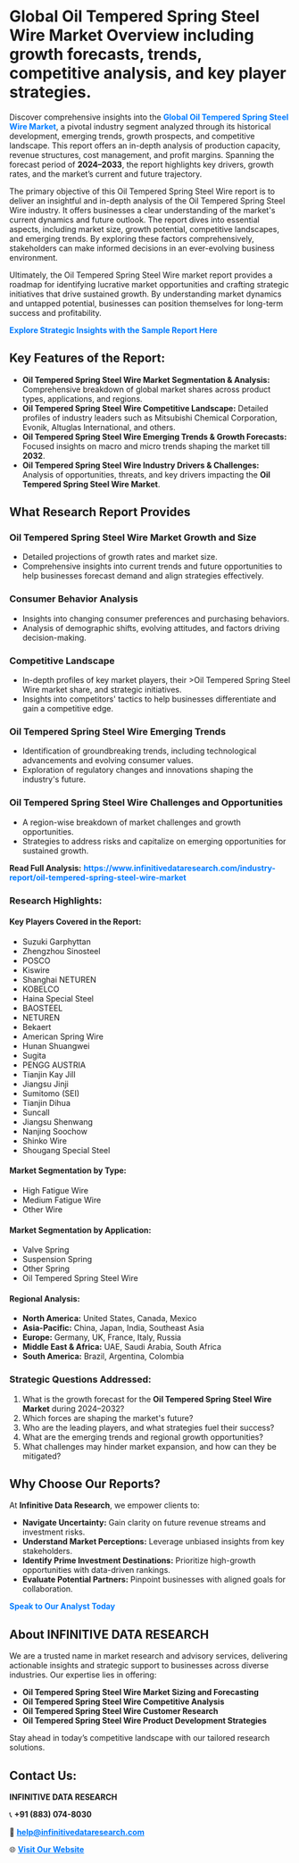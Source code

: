 <h1>Global Oil Tempered Spring Steel Wire Market Overview including growth forecasts, trends, competitive analysis, and key player strategies.</h1>
<p>
Discover comprehensive insights into the 
<a href="https://www.infinitivedataresearch.com/industry-report/oil-tempered-spring-steel-wire-market" rel="dofollow" style="color: #007BFF; text-decoration: none;"><strong>Global Oil Tempered Spring Steel Wire Market</strong></a>, a pivotal industry segment analyzed through its historical development, emerging trends, growth prospects, and competitive landscape. This report offers an in-depth analysis of production capacity, revenue structures, cost management, and profit margins. Spanning the forecast period of <strong>2024–2033</strong>, the report highlights key drivers, growth rates, and the market’s current and future trajectory.
</p>
<p>
The primary objective of this Oil Tempered Spring Steel Wire report is to deliver an insightful and in-depth analysis of the Oil Tempered Spring Steel Wire industry. It offers businesses a clear understanding of the market's current dynamics and future outlook. The report dives into essential aspects, including market size, growth potential, competitive landscapes, and emerging trends. By exploring these factors comprehensively, stakeholders can make informed decisions in an ever-evolving business environment.
</p>
<p>
Ultimately, the Oil Tempered Spring Steel Wire market report provides a roadmap for identifying lucrative market opportunities and crafting strategic initiatives that drive sustained growth. By understanding market dynamics and untapped potential, businesses can position themselves for long-term success and profitability.
</p>
<p>
<a href="https://www.infinitivedataresearch.com/request-sample/reportId=107678" style="color: #007BFF; text-decoration: none;"><strong>Explore Strategic Insights with the Sample Report Here</strong></a>
</p>

<h2>Key Features of the Report:</h2>
<ul>
<li><strong>Oil Tempered Spring Steel Wire Market Segmentation & Analysis:</strong> Comprehensive breakdown of global market shares across product types, applications, and regions.</li>
<li><strong>Oil Tempered Spring Steel Wire Competitive Landscape:</strong> Detailed profiles of industry leaders such as Mitsubishi Chemical Corporation, Evonik, Altuglas International, and others.</li>
<li><strong>Oil Tempered Spring Steel Wire Emerging Trends & Growth Forecasts:</strong> Focused insights on macro and micro trends shaping the market till <strong>2032</strong>.</li>
<li><strong>Oil Tempered Spring Steel Wire Industry Drivers & Challenges:</strong> Analysis of opportunities, threats, and key drivers impacting the <strong>Oil Tempered Spring Steel Wire Market</strong>.</li>
</ul>

<h2>What Research Report Provides</h2>
<h3>Oil Tempered Spring Steel Wire Market Growth and Size</h3>
<ul>
<li>Detailed projections of growth rates and market size.</li>
<li>Comprehensive insights into current trends and future opportunities to help businesses forecast demand and align strategies effectively.</li>
</ul>

<h3>Consumer Behavior Analysis</h3>
<ul>
<li>Insights into changing consumer preferences and purchasing behaviors.</li>
<li>Analysis of demographic shifts, evolving attitudes, and factors driving decision-making.</li>
</ul>

<h3>Competitive Landscape</h3>
<ul>
<li>In-depth profiles of key market players, their >Oil Tempered Spring Steel Wire market share, and strategic initiatives.</li>
<li>Insights into competitors' tactics to help businesses differentiate and gain a competitive edge.</li>
</ul>

<h3>Oil Tempered Spring Steel Wire Emerging Trends</h3>
<ul>
<li>Identification of groundbreaking trends, including technological advancements and evolving consumer values.</li>
<li>Exploration of regulatory changes and innovations shaping the industry's future.</li>
</ul>

<h3>Oil Tempered Spring Steel Wire Challenges and Opportunities</h3>
<ul>
<li>A region-wise breakdown of market challenges and growth opportunities.</li>
<li>Strategies to address risks and capitalize on emerging opportunities for sustained growth.</li>
</ul>
<p><strong>Read Full Analysis:</strong> <a href="https://www.infinitivedataresearch.com/industry-report/oil-tempered-spring-steel-wire-market" rel="dofollow" style="color: #007BFF; text-decoration: none;"><strong>https://www.infinitivedataresearch.com/industry-report/oil-tempered-spring-steel-wire-market</strong></a></p>
<h3>Research Highlights:</h3>
<h4>Key Players Covered in the Report:</h4>
<ul><li>Suzuki Garphyttan</li><li>Zhengzhou Sinosteel</li><li>POSCO</li><li>Kiswire</li><li>Shanghai NETUREN</li><li>KOBELCO</li><li>Haina Special Steel</li><li>BAOSTEEL</li><li>NETUREN</li><li>Bekaert</li><li>American Spring Wire</li><li>Hunan Shuangwei</li><li>Sugita</li><li>PENGG AUSTRIA</li><li>Tianjin Kay Jill</li><li>Jiangsu Jinji</li><li>Sumitomo (SEI)</li><li>Tianjin Dihua</li><li>Suncall</li><li>Jiangsu Shenwang</li><li>Nanjing Soochow</li><li>Shinko Wire</li><li>Shougang Special Steel</li></ul>
<h4>Market Segmentation by Type:</h4>
<ul><li>High Fatigue Wire</li><li>Medium Fatigue Wire</li><li>Other Wire</li></ul>
<h4>Market Segmentation by Application:</h4>
<ul><li>Valve Spring</li><li>Suspension Spring</li><li>Other Spring</li><li>Oil Tempered Spring Steel Wire</li></ul>

<h4>Regional Analysis:</h4>
<ul>
<li><strong>North America:</strong> United States, Canada, Mexico</li>
<li><strong>Asia-Pacific:</strong> China, Japan, India, Southeast Asia</li>
<li><strong>Europe:</strong> Germany, UK, France, Italy, Russia</li>
<li><strong>Middle East & Africa:</strong> UAE, Saudi Arabia, South Africa</li>
<li><strong>South America:</strong> Brazil, Argentina, Colombia</li>
</ul>

<h3>Strategic Questions Addressed:</h3>
<ol>
<li>What is the growth forecast for the <strong>Oil Tempered Spring Steel Wire Market</strong> during 2024–2032?</li>
<li>Which forces are shaping the market's future?</li>
<li>Who are the leading players, and what strategies fuel their success?</li>
<li>What are the emerging trends and regional growth opportunities?</li>
<li>What challenges may hinder market expansion, and how can they be mitigated?</li>
</ol>

<h2>Why Choose Our Reports?</h2>
<p>At <strong>Infinitive Data Research</strong>, we empower clients to:</p>
<ul>
<li><strong>Navigate Uncertainty:</strong> Gain clarity on future revenue streams and investment risks.</li>
<li><strong>Understand Market Perceptions:</strong> Leverage unbiased insights from key stakeholders.</li>
<li><strong>Identify Prime Investment Destinations:</strong> Prioritize high-growth opportunities with data-driven rankings.</li>
<li><strong>Evaluate Potential Partners:</strong> Pinpoint businesses with aligned goals for collaboration.</li>
</ul>
<p><a href="https://www.infinitivedataresearch.com/industry-report/oil-tempered-spring-steel-wire-market" rel="dofollow" style="color: #007BFF; text-decoration: none;"><strong>Speak to Our Analyst Today</strong></a></p>

<h2>About INFINITIVE DATA RESEARCH</h2>
<p>We are a trusted name in market research and advisory services, delivering actionable insights and strategic support to businesses across diverse industries. Our expertise lies in offering:</p>
<ul>
<li><strong>Oil Tempered Spring Steel Wire Market Sizing and Forecasting</strong></li>
<li><strong>Oil Tempered Spring Steel Wire Competitive Analysis</strong></li>
<li><strong>Oil Tempered Spring Steel Wire Customer Research</strong></li>
<li><strong>Oil Tempered Spring Steel Wire Product Development Strategies</strong></li>
</ul>
<p>Stay ahead in today’s competitive landscape with our tailored research solutions.</p>

<h2>Contact Us:</h2>
<p><strong>INFINITIVE DATA RESEARCH</strong></p>
<p>📞 <strong>+91 (883) 074-8030</strong></p>
<p>📧 <strong><a href="mailto:help@infinitivedataresearch.com" style="color: #007BFF;">help@infinitivedataresearch.com</a></strong></p>
<p>🌐 <strong><a href="https://www.infinitivedataresearch.com" rel="dofollow" style="color: #007BFF;">Visit Our Website</a></strong></p>